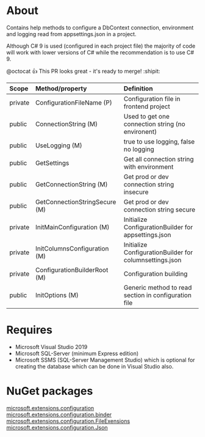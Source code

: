 ﻿# About

Contains help methods to configure a DbContext connection, environment and logging read from appsettings.json in a project.

Although C# 9 is used (configured in each project file) the majority of code will work with lower versions of C# while the recommendation is to use C# 9.

@octocat :+1: This PR looks great - it's ready to merge! :shipit:

|Scope|Method/property   |Definition   |
| :---         |  :---  | :--- |
|private|ConfigurationFileName (P)   |Configuration file in frontend project   |
|public|ConnectionString (M)   | Used to get one connection string (no environent)   |
|public|UseLogging (M)   |true to use logging, false no logging   |
|public|GetSettings   |Get all connection string with environment   |
|public|GetConnectionString (M)   |Get prod or dev connection string insecure   |
|public|GetConnectionStringSecure (M)   |Get prod or dev connection string secure   |
|private|InitMainConfiguration (M)  |Initialize ConfigurationBuilder for appsettings.json   |
|private|InitColumnsConfiguration (M)  |Initialize ConfigurationBuilder for columnsettings.json   |
|private|ConfigurationBuilderRoot (M)   |Configuration building   |
|public|InitOptions (M)  |Generic method to read section in configuration file   |

# Requires
- Microsoft Visual Studio 2019
- Microsoft SQL-Server (minimum Express edition)
- Microsoft SSMS (SQL-Server Management Studio) which is optional for creating the database which can be done in Visual Studio also.

# NuGet packages 

[microsoft.extensions.configuration](https://www.nuget.org/packages/Microsoft.Extensions.Configuration/) <br/>
[microsoft.extensions.configuration.binder](https://www.nuget.org/packages/Microsoft.Extensions.Configuration.Binder/)<br/>
[microsoft.extensions.configuration.FileExensions](https://www.nuget.org/packages/Microsoft.Extensions.Configuration.FileExtensions/)<br/>
[microsoft.extensions.configuration.Json](https://www.nuget.org/packages/Microsoft.Extensions.Configuration.Json/)
